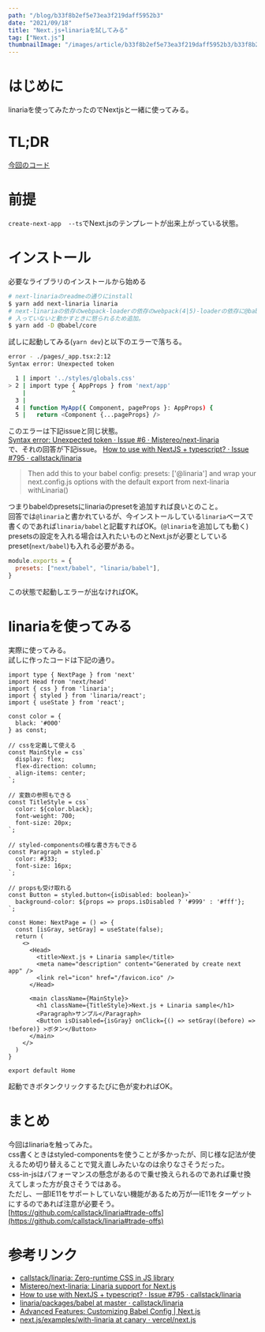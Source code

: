 ```yaml
---
path: "/blog/b33f8b2ef5e73ea3f219daff5952b3"
date: "2021/09/18"
title: "Next.js+linariaを試してみる"
tag: ["Next.js"]
thumbnailImage: "/images/article/b33f8b2ef5e73ea3f219daff5952b3/b33f8b2ef5e73ea3f219daff5952b3-1.png"
---
```


# はじめに

linariaを使ってみたかったのでNextjsと一緒に使ってみる。

# TL;DR

[今回のコード](https://github.com/Tetsuya-Minase/program-samples/tree/master/next-linaria)

# 前提

`create-next-app  --ts`でNext.jsのテンプレートが出来上がっている状態。

# インストール

必要なライブラリのインストールから始める

```bash
# next-linariaのreadmeの通りにinstall
$ yarn add next-linaria linaria
# next-linariaの依存のwebpack-loaderの依存のwebpack(4|5)-loaderの依存に@babel/coreが居て
# 入っていないと動かすときに怒られるため追加。
$ yarn add -D @babel/core
```

試しに起動してみる(`yarn dev`)と以下のエラーで落ちる。

```bash
error - ./pages/_app.tsx:2:12
Syntax error: Unexpected token

  1 | import '../styles/globals.css'
> 2 | import type { AppProps } from 'next/app'
    |             ^
  3 |
  4 | function MyApp({ Component, pageProps }: AppProps) {
  5 |   return <Component {...pageProps} />
```

このエラーは下記issueと同じ状態。  
[Syntax error: Unexpected token · Issue #6 · Mistereo/next-linaria](https://github.com/Mistereo/next-linaria/issues/6)  
で、それの回答が下記issue。
[How to use with NextJS + typescript? · Issue #795 · callstack/linaria](https://github.com/callstack/linaria/issues/795)

> Then add this to your babel config: presets: ['@linaria'] and wrap your next.config.js options with the default export from next-linaria withLinaria()

つまりbabelのpresetsにlinariaのpresetを追加すれば良いとのこと。  
回答では`@linaria`と書かれているが、今インストールしている`linaria`ベースで書くのであれば`linaria/babel`と記載すればOK。(`@linaria`を追加しても動く)  
presetsの設定を入れる場合は入れたいものとNext.jsが必要としているpreset(`next/babel`)も入れる必要がある。

```jsx
module.exports = {
  presets: ["next/babel", "linaria/babel"], 
}
```

この状態で起動しエラーが出なければOK。

# linariaを使ってみる

実際に使ってみる。  
試しに作ったコードは下記の通り。

```tsx
import type { NextPage } from 'next'
import Head from 'next/head'
import { css } from 'linaria';
import { styled } from 'linaria/react';
import { useState } from 'react';

const color = {
  black: '#000'
} as const;

// cssを定義して使える
const MainStyle = css`
  display: flex;
  flex-direction: column;
  align-items: center;
`;

// 変数の参照もできる
const TitleStyle = css`
  color: ${color.black};
  font-weight: 700;
  font-size: 20px;
`;

// styled-componentsの様な書き方もできる
const Paragraph = styled.p`
  color: #333;
  font-size: 16px;
`;

// propsも受け取れる
const Button = styled.button<{isDisabled: boolean}>`
  background-color: ${props => props.isDisabled ? '#999' : '#fff'};
`;

const Home: NextPage = () => {
  const [isGray, setGray] = useState(false);
  return (
    <>
      <Head>
        <title>Next.js + Linaria sample</title>
        <meta name="description" content="Generated by create next app" />
        <link rel="icon" href="/favicon.ico" />
      </Head>

      <main className={MainStyle}>
        <h1 className={TitleStyle}>Next.js + Linaria sample</h1>
        <Paragraph>サンプル</Paragraph>
        <Button isDisabled={isGray} onClick={() => setGray((before) => !before)} >ボタン</Button>
      </main>
    </>
  )
}

export default Home
```

起動できボタンクリックするたびに色が変わればOK。

# まとめ

今回はlinariaを触ってみた。  
css書くときはstyled-componentsを使うことが多かったが、同じ様な記法が使えるため切り替えることで覚え直しみたいなのは余りなさそうだった。  
css-in-jsはパフォーマンスの懸念があるので乗せ換えられるのであれば乗せ換えてしまった方が良さそうではある。  
ただし、一部IE11をサポートしていない機能があるため万が一IE11をターゲットにするのであれば注意が必要そう。
[https://github.com/callstack/linaria#trade-offs](https://github.com/callstack/linaria#trade-offs)

# 参考リンク

- [callstack/linaria: Zero-runtime CSS in JS library](https://github.com/callstack/linaria)
- [Mistereo/next-linaria: Linaria support for Next.js](https://github.com/Mistereo/next-linaria)
- [How to use with NextJS + typescript? · Issue #795 · callstack/linaria](https://github.com/callstack/linaria/issues/795)
- [linaria/packages/babel at master · callstack/linaria](https://github.com/callstack/linaria/tree/master/packages/babel)
- [Advanced Features: Customizing Babel Config | Next.js](https://nextjs.org/docs/advanced-features/customizing-babel-config)
- [next.js/examples/with-linaria at canary · vercel/next.js](https://github.com/vercel/next.js/tree/canary/examples/with-linaria)